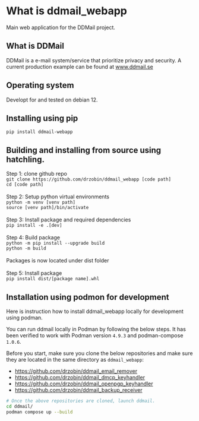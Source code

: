 # What is ddmail_webapp
Main web application for the DDMail project.

## What is DDMail
DDMail is a e-mail system/service that prioritize privacy and security. A current production example can be found at www.ddmail.se

## Operating system
Developt for and tested on debian 12.

## Installing using pip
`pip install ddmail-webapp`

## Building and installing from source using hatchling.

Step 1: clone github repo<br>
`git clone https://github.com/drzobin/ddmail_webapp [code path]`<br>
`cd [code path]`<br>
<br>
Step 2: Setup python virtual environments<br>
`python -m venv [venv path]`<br>
`source [venv path]/bin/activate`<br>
<br>
Step 3: Install package and required dependencies<br>
`pip install -e .[dev]`<br>
<br>
Step 4: Build package<br>
`python -m pip install --upgrade build`<br>
`python -m build`<br> 
<br>
Packages is now located under dist folder<br>
<br>
Step 5: Install package<br>
`pip install dist/[package name].whl`<br>

## Installation using podmon for development
Here is instruction how to install ddmail_webapp locally for development using podman.<br> 

You can run ddmail locally in Podman by following the below steps. It has been
verified to work with Podman version `4.9.3` and podman-compose `1.0.6`.

Before you start, make sure you clone the below repositories and make sure they
are located in the same directory as `ddmail_webapp`:

* https://github.com/drzobin/ddmail_email_remover
* https://github.com/drzobin/ddmail_dmcp_keyhandler
* https://github.com/drzobin/ddmail_openpgp_keyhandler
* https://github.com/drzobin/ddmail_backup_receiver

```bash
# Once the above repositories are cloned, launch ddmail.
cd ddmail/
podman compose up --build
```
